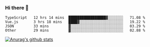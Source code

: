### Hi there 👋



<!--
**webB1an/webB1an** is a ✨ _special_ ✨ repository because its `README.md` (this file) appears on your GitHub profile.

Here are some ideas to get you started:

- 🔭 I’m currently working on ...
- 🌱 I’m currently learning ...
- 👯 I’m looking to collaborate on ...
- 🤔 I’m looking for help with ...
- 💬 Ask me about ...
- 📫 How to reach me: ...
- 😄 Pronouns: ...
- ⚡ Fun fact: ...
-->

<!--START_SECTION:waka-->

```text
TypeScript   12 hrs 14 mins  █████████████████▓░░░░░░░   71.08 %
Vue.js       3 hrs 18 mins   ████▓░░░░░░░░░░░░░░░░░░░░   19.22 %
JSON         33 mins         ▓░░░░░░░░░░░░░░░░░░░░░░░░   03.29 %
Other        29 mins         ▓░░░░░░░░░░░░░░░░░░░░░░░░   02.88 %
```

<!--END_SECTION:waka-->


[![Anurag's github stats](https://github-readme-stats.vercel.app/api?username=webB1an&show_icons=true&theme=radical)](https://github.com/anuraghazra/github-readme-stats)

